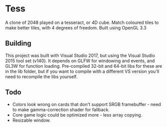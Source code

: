 # Tess

A clone of 2048 played on a tesseract, or 4D cube. Match coloured tiles to make better tiles, with 4 degrees of freedom. 
Built using OpenGL 3.3

## Building
This project was built with Visual Studio 2017, but using the Visual Studio 2015 tool set (v140). It depends on GLFW for windowing and events, and GL3W for function loading. Pre-compiled 32-bit and 64-bit libs for these are in the lib folder, but if you want to compile with a different VS version you'll need to recompile the libs yourself.

## Todo
- Colors look wrong on cards that don't support SRGB framebuffer - need to make gamma-correction shader for fallback.  
- Core game logic could be optimized more - less array copying.
- Resizable window.

